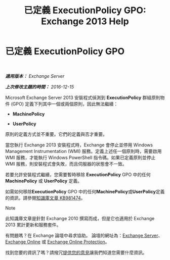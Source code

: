 ﻿---
title: '已定義 ExecutionPolicy GPO: Exchange 2013 Help'
TOCTitle: 已定義 ExecutionPolicy GPO
ms:assetid: 63de83e2-9a6b-4f57-85b9-df445bea18dd
ms:mtpsurl: https://technet.microsoft.com/zh-tw/library/ms.exch.setupreadiness.powershellexecutionpolicycheckset(v=EXCHG.150)
ms:contentKeyID: 61204228
ms.date: 05/21/2018
mtps_version: v=EXCHG.150
ms.translationtype: MT
---

# 已定義 ExecutionPolicy GPO

 

_**適用版本：** Exchange Server_

_**上次修改主題的時間：** 2016-12-15_

Microsoft Exchange Server 2013 安裝程式偵測到 **ExecutionPolicy** 群組原則物件 (GPO) 定義下列其中一個或兩個原則，因此無法繼續：

  - **MachinePolicy**

  - **UserPolicy**

原則的定義方式並不重要。它們的定義與否才重要。

當您執行 Exchange 2013 安裝程式時，Exchange 會停止並停用 Windows Management Instrumentation (WMI) 服務。定義上述任一個原則時，需要啟用 WMI 服務，才能執行 Windows PowerShell 指令碼。如果已定義原則並停止 WMI 服務，則安裝程式會失敗，而且伺服器的狀態會不一致。

若要允許安裝程式繼續，您需要暫時移除 **ExecutionPolicy** GPO 中的任何 **MachinePolicy** 或 **UserPolicy** 定義。

如需如何移除**ExecutionPolicy** GPO 中的任何**MachinePolicy**或**UserPolicy**定義的資訊，請參閱[知識庫文章 KB981474](https://go.microsoft.com/fwlink/?linkid=3052&kbid=981474)。


> [!NOTE]  
> 此知識庫文章是針對 Exchange 2010 撰寫而成，但是它也適用於 Exchange 2013 累計更新和服務套件。




有問題嗎？在 Exchange 論壇中尋求協助。 論壇的網址為：[Exchange Server](https://go.microsoft.com/fwlink/p/?linkid=60612)、 [Exchange Online](https://go.microsoft.com/fwlink/p/?linkid=267542) 或 [Exchange Online Protection](https://go.microsoft.com/fwlink/p/?linkid=285351)。

找到您要的資訊了嗎？請撥冗[提供您的意見](mailto:exsetuphelpfeedback@microsoft.com?subject=exchange%202013%20setup%20help%20feedbac)讓我們知道您需要什麼資訊。

